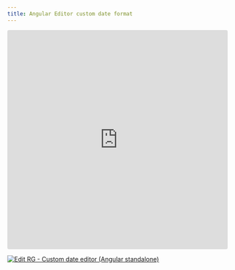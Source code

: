 ```yaml
---
title: Angular Editor custom date format
---
```


<ClientOnly>
<iframe src="https://codesandbox.io/embed/548j6x?view=preview&module=%2Fsrc%2Fapp%2Fcalendar-editor.component.ts&hidenavigation=1"
     style="width:100%; height: 500px; border:0; border-radius: 4px; overflow:hidden;"
     title="RG - Custom date editor (Angular standalone)"
     allow="accelerometer; ambient-light-sensor; camera; encrypted-media; geolocation; gyroscope; hid; microphone; midi; payment; usb; vr; xr-spatial-tracking"
     sandbox="allow-forms allow-modals allow-popups allow-presentation allow-same-origin allow-scripts"
   ></iframe>
</ClientOnly>

[![Edit RG - Custom date editor (Angular standalone)](https://codesandbox.io/static/img/play-codesandbox.svg)](https://codesandbox.io/p/sandbox/rg-custom-date-editor-angular-standalone-548j6x)